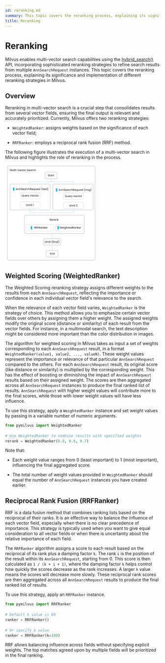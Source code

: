 ```yaml
---
id: reranking.md
summary: This topic covers the reranking process, explaining its significance and implementation of two reranking methods.
title: Reranking
---
```


# Reranking

Milvus enables multi-vector search capabilities using the [hybrid_search()](https://milvus.io/api-reference/pymilvus/v2.4.x/ORM/Collection/hybrid_search.md) API, incorporating sophisticated reranking strategies to refine search results from multiple `AnnSearchRequest` instances. This topic covers the reranking process, explaining its significance and implementation of different reranking strategies in Milvus.

## Overview

Reranking in multi-vector search is a crucial step that consolidates results from several vector fields, ensuring the final output is relevant and accurately prioritized. Currently, Milvus offers two reranking strategies:

- `WeightedRanker`: assigns weights based on the significance of each vector field;

- `RRFRanker`: employs a reciprocal rank fusion (RRF) method.

The following figure illustrates the execution of a multi-vector search in Milvus and highlights the role of reranking in the process.

<img src="../../../assets/multi-vector-rerank.png" alt="reranking_process" width="300"/>

## Weighted Scoring (WeightedRanker)

The Weighted Scoring reranking strategy assigns different weights to the results from each `AnnSearchRequest`, reflecting the importance or confidence in each individual vector field's relevance to the search.

When the relevance of each vector field varies, `WeightedRanker` is the strategy of choice. This method allows you to emphasize certain vector fields over others by assigning them a higher weight. The assigned weights modify the original score (distance or similarity) of each result from the vector fields. For instance, in a multimodal search, the text description might be considered more important than the color distribution in images.

The algorithm for weighted scoring in Milvus takes as input a set of weights corresponding to each `AnnSearchRequest` result, in a format `WeightedRanker(value1, value2, ..., valueN)`. These weight values represent the importance or relevance of that particular `AnnSearchRequest` compared to the others. For each `AnnSearchRequest` result, its original score (like distance or similarity) is multiplied by the corresponding weight. This has the effect of boosting or diminishing the impact of `AnnSearchRequest` results based on their assigned weight. The scores are then aggregated across all `AnnSearchRequest` instances to produce the final ranked list of results. `AnnSearchRequest` with higher weight values will contribute more to the final scores, while those with lower weight values will have less influence.

To use this strategy, apply a `WeightedRanker` instance and set weight values by passing in a variable number of numeric arguments.

```python
from pymilvus import WeightedRanker

# Use WeightedRanker to combine results with specified weights
rerank = WeightedRanker(0.8, 0.8, 0.7) 
```

Note that:

- Each weight value ranges from 0 (least important) to 1 (most important), influencing the final aggregated score.

- The total number of weight values provided in `WeightedRanker` should equal the number of `AnnSearchRequest` instances you have created earlier.

## Reciprocal Rank Fusion (RRFRanker)

RRF is a data fusion method that combines ranking lists based on the reciprocal of their ranks. It is an effective way to balance the influence of each vector field, especially when there is no clear precedence of importance. This strategy is typically used when you want to give equal consideration to all vector fields or when there is uncertainty about the relative importance of each field.

The `RRFRanker` algorithm assigns a score to each result based on the reciprocal of its rank plus a damping factor `k`. The rank `i` is the position of the result within its `AnnSearchRequest`, starting from 0. This score is then calculated as `1 / (k + i + 1)`, where the damping factor `k` helps control how quickly the scores decrease as the rank increases. A larger `k` value means the scores will decrease more slowly. These reciprocal rank scores are then aggregated across all `AnnSearchRequest` results to produce the final ranked list of results.

To use this strategy, apply an `RRFRanker` instance.

```python
from pymilvus import RRFRanker

# Default k value is 60
ranker = RRFRanker()

# Or specify k value
ranker = RRFRanker(k=100)
```

RRF allows balancing influence across fields without specifying explicit weights. The top matches agreed upon by multiple fields will be prioritized in the final ranking.
